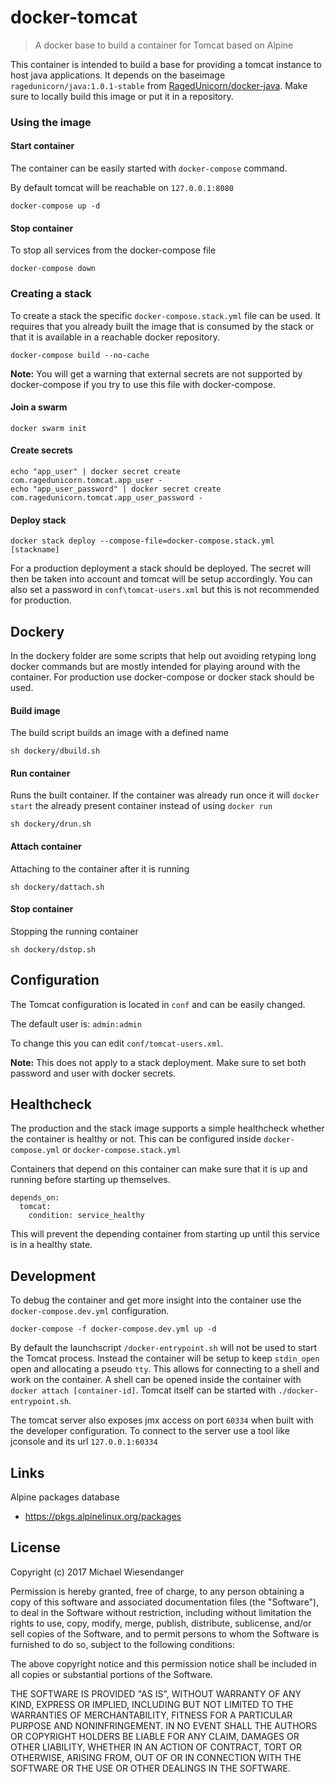 # docker-tomcat

> A docker base to build a container for Tomcat based on Alpine

This container is intended to build a base for providing a tomcat instance to host java applications. It depends on the baseimage `ragedunicorn/java:1.0.1-stable` from [RagedUnicorn/docker-java](https://github.com/RagedUnicorn/docker-java). Make sure to locally build this image or put it in a repository.

### Using the image

#### Start container

The container can be easily started with `docker-compose` command.

By default tomcat will be reachable on `127.0.0.1:8080`

```
docker-compose up -d
```

#### Stop container

To stop all services from the docker-compose file

```
docker-compose down
```

### Creating a stack

To create a stack the specific `docker-compose.stack.yml` file can be used. It requires that you already built the image that is consumed by the stack or that it is available in a reachable docker repository.

```
docker-compose build --no-cache
```

**Note:** You will get a warning that external secrets are not supported by docker-compose if you try to use this file with docker-compose.

#### Join a swarm

```
docker swarm init
```

#### Create secrets
```
echo "app_user" | docker secret create com.ragedunicorn.tomcat.app_user -
echo "app_user_password" | docker secret create com.ragedunicorn.tomcat.app_user_password -
```

#### Deploy stack
```
docker stack deploy --compose-file=docker-compose.stack.yml [stackname]
```

For a production deployment a stack should be deployed. The secret will then be taken into account and tomcat will be setup accordingly. You can also set a password in `conf\tomcat-users.xml` but this is not recommended for production.

## Dockery

In the dockery folder are some scripts that help out avoiding retyping long docker commands but are mostly intended for playing around with the container. For production use docker-compose or docker stack should be used.

#### Build image

The build script builds an image with a defined name

```
sh dockery/dbuild.sh
```

#### Run container

Runs the built container. If the container was already run once it will `docker start` the already present container instead of using `docker run`

```
sh dockery/drun.sh
```

#### Attach container

Attaching to the container after it is running

```
sh dockery/dattach.sh
```

#### Stop container

Stopping the running container

```
sh dockery/dstop.sh
```

## Configuration

The Tomcat configuration is located in `conf` and can be easily changed.

The default user is:
`admin:admin`

To change this you can edit `conf/tomcat-users.xml`.

**Note:** This does not apply to a stack deployment. Make sure to set both password and user with docker secrets.

## Healthcheck

The production and the stack image supports a simple healthcheck whether the container is healthy or not. This can be configured inside `docker-compose.yml` or `docker-compose.stack.yml`

Containers that depend on this container can make sure that it is up and running before starting up themselves.

```
depends_on:
  tomcat:
    condition: service_healthy
```

This will prevent the depending container from starting up until this service is in a healthy state.

## Development

To debug the container and get more insight into the container use the `docker-compose.dev.yml`
configuration.

```
docker-compose -f docker-compose.dev.yml up -d
```

By default the launchscript `/docker-entrypoint.sh` will not be used to start the Tomcat process. Instead the container will be setup to keep `stdin_open` open and allocating a pseudo `tty`. This allows for connecting to a shell and work on the container. A shell can be opened inside the container with `docker attach [container-id]`. Tomcat itself can be started with `./docker-entrypoint.sh`.

The tomcat server also exposes jmx access on port `60334` when built with the developer configuration. To connect to the server use a tool like jconsole and its url `127.0.0.1:60334`

## Links

Alpine packages database
- https://pkgs.alpinelinux.org/packages

## License

Copyright (c) 2017 Michael Wiesendanger

Permission is hereby granted, free of charge, to any person obtaining
a copy of this software and associated documentation files (the
"Software"), to deal in the Software without restriction, including
without limitation the rights to use, copy, modify, merge, publish,
distribute, sublicense, and/or sell copies of the Software, and to
permit persons to whom the Software is furnished to do so, subject to
the following conditions:

The above copyright notice and this permission notice shall be
included in all copies or substantial portions of the Software.

THE SOFTWARE IS PROVIDED "AS IS", WITHOUT WARRANTY OF ANY KIND,
EXPRESS OR IMPLIED, INCLUDING BUT NOT LIMITED TO THE WARRANTIES OF
MERCHANTABILITY, FITNESS FOR A PARTICULAR PURPOSE AND
NONINFRINGEMENT. IN NO EVENT SHALL THE AUTHORS OR COPYRIGHT HOLDERS BE
LIABLE FOR ANY CLAIM, DAMAGES OR OTHER LIABILITY, WHETHER IN AN ACTION
OF CONTRACT, TORT OR OTHERWISE, ARISING FROM, OUT OF OR IN CONNECTION
WITH THE SOFTWARE OR THE USE OR OTHER DEALINGS IN THE SOFTWARE.
